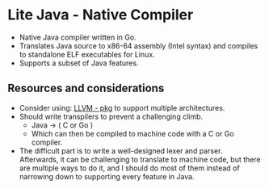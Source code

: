 # Lite Java - Native Compiler

- Native Java compiler written in Go. 
- Translates Java source to x86-64 assembly (Intel syntax) and compiles to standalone ELF executables for Linux. 
- Supports a subset of Java features.

## Resources and considerations

- Consider using: [LLVM - pkg](https://pkg.go.dev/tinygo.org/x/go-llvm) to support multiple architectures.
- Should write transpilers to prevent a challenging climb.
   - Java -> ( C or Go )
   - Which can then be compiled to machine code with a C or Go compiler.
- The difficult part is to write a well-designed lexer and parser. Afterwards, it can be challenging to translate to machine code, but there are multiple ways to do it, and I should do most of them instead of narrowing down to supporting every feature in Java.
